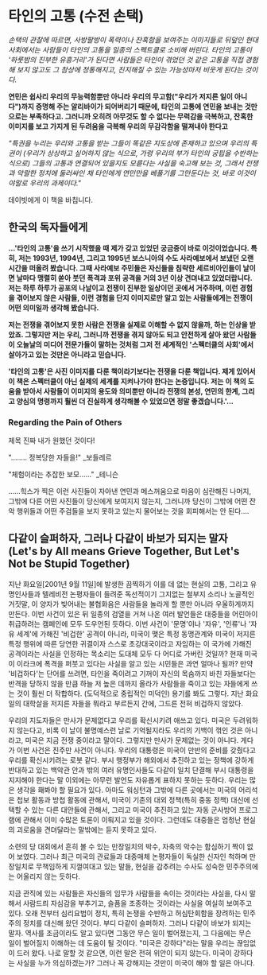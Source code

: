 

#  타인의 고통 (수전 손택)

*손택의 관찰에 따르면, 사방팔방이 폭력이나 잔혹함을 보여주는 이미지들로 뒤덮인 현대 사회에서는 사람들이 타인의 고통을 일종의 스펙트클로 소비해 버린다. 타인의 고통이 '하룻밤의 진부한 유흥거리'가 된다면 사람들은 타인이 겪었던 것 같은 고통을 직접 경험해 보지 않고도 그 참상에 정통해지고, 진지해질 수 있는 가능성마저 비웃게 된다는 것이다.*



**연민은 쉽사리 우리의 무능력함뿐만 아니라 우리의 무고함("우리가 저지른 일이 아니다")까지 증명해 주는 알리바이가 되어버리기 때문에, 타인의 고통에 연민을 보내는 것만으로는 부족하다고. 그러니까 오히려 아무것도 할 수 없다는 무력감을 극복하고, 잔혹한 이미지를 보고 가지게 된 두려움을 극복해 우리의 무감각함을 떨져내야 한다고**

*"특권을 누리는 우리와 고통을 받는 그들이 똑같은 지도상에 존재하고 있으며 우리의 특권이 (우리가 상상하고 싶어하지 않는 식으로, 가령 우리의 부가 타인의 궁핍을 수반하는 식으로) 그들의 고통과 연결되어 있을지도 모륻다는 사실을 숙고해 보는 것, 그래서 전쟁과 악랄한 정치에 둘러싸인 채 타인에게 연민만을 베풀기를 그만둔다는 것, 바로 이것이야말로 우리의 과제이다."*

데이빗에게 이 책을 바칩니다.



## 한국의 독자들에게

**...'타인의 고통'을 쓰기 시작했을 때 제가 갖고 있었던 궁금증이 바로 이것이었습니다. 특히, 저는 1993년, 1994년, 그리고 1995년 보스니아의 수도 사라예보에서 보냈던 오랜 시간을 떠올려 봤습니다. 그때 사라예보 주민들은 자신들을 침략한 세르비아인들이 날이면 날마다 맹렬히 쏟아 붓던 폭격과 포위 공격을 거의 3년 이상 견뎌내고 있었더랍니다. 저는 하루 하루가 공포의 나날이고 전쟁이 진부한 일상이던 곳에서 거주하며, 이런 경험을 겪어보지 않은 사람들, 이런 경험을 단지 이미지로만 알고 있는 사람들에게는 전쟁이 어떤 의미일까 생각해 봤습니다.**

**저는 전쟁을 겪어보지 못한 사람은 전쟁을 실제로 이해할 수 없지 않을까, 하는 인상을 받았죠. 그렇지만 저는 우리, 그러니까 전쟁을 겪지 않아도 되고 안전하게 살아 왔던 사람들이 오늘날의 미디어 전문가들이 말하는 것처럼 그저 전 세계적인 '스펙터클의 사회'에서 살아가고 있는 것만은 아니라고 믿습니다.** 

**'타인의 고통'은 사진 이미지를 다룬 책이라기보다는 전쟁을 다룬 책입니다. 제게 있어서 이 책은 스펙터클이 아닌 실제의 세계를 지켜나가야 한다는 논증입니다. 저는 이 책의 도움을 받아서 사람들이 이미지의 용도와 의미뿐만 아니라 전쟁의 본성, 연민의 한계, 그리고 양심의 명령까지 훨씬 더 진실하게 생각해볼 수 있었으면 정말 좋겠습니다.'...**



### Regarding the Pain of Others

제목 진짜 내가 원했던 것이다!

"........ 정복당한 자들을!" _보들레르

"체험이라는 추잡한 보모......" _테니슨



......힉스가 찍은 이런 사진들이 자아낸 연민과 메스꺼움으로 마음이 심란해진 나머지, 그밖에 다른 어떤 사진들이 당신에게 보여지지 않는지, 그러니까 당신이 그밖에 어떤 잔악 행위들과 어떤 주검들을 보지 못하고 있는지 물어보는 것을 회피해서는 안 된다....

## 다같이 슬퍼하자, 그러나 다같이 바보가 되지는 말자 (Let's by All means Grieve Together, But Let's Not be Stupid Together)

지난 화요일[2001년 9월 11일]에 발생한 끔찍하기 이를 데 없는 현실의 고통, 그리고 유명인사들과 텔레비전 논평자들이 들려준 독선적이기 그지없는 철부지 소리나 노골적인 거짓말, 이 양자가 빚어내는 불협화음은 사람들을 놀라게 할 뿐만 아니라 우울하게까지 만든다. 이번 사건이 있은 뒤 일종의 검열을 거쳐 나온 여러 발언들은 대중들을 어린아이 취급하려는 캠페인에 모두 도우언된 듯하다. 이번 사건이 '문명'이나 '자유', '인류'나 '자유 세계'에 가해진 '비겁한' 공격이 아니라, 미국이 맺은 특정 동맹관계와 미국이 저지른 특정 행위에 따른 당연한 귀결이자 스스로 초강대국이라고 자임하는 이 국가에 가해진 공격이라는 사실을 인정하는 목소리는 도대체 모두 다 어디로 가버린 것일까? 현재 미국이 이라크에 폭격을 퍼붓고 있다는 사실을 알고 있는 시민들은 과연 얼마나 될까? 만약 '비겁하다'는 단어를 쓰려면, 타인을 죽이려고 기꺼이 자신의 목숨까지 바친 자들보다는 반격을 당하지 않을 만큼 하늘 저 높은 데까지 올라가 사람들을 죽이고 있는 자들에게 쓰는 것이 훨씬 더 작합하다. (도덕적으로 중립적인 미덕인) 용기를 봐도 그렇다. 지난 화요일의 대학살을 저지른 자들을 뭐라고 부르든지 간에, 그드른 전혀 비겁하지 않았다.

우리의 지도자들은 만사가 문제없다고 우리를 확신시키려 애쓰고 있다. 미국은 두려워하지 않는다고, 비록 이 날이 불명예스런 날로 기억될지라도 우리의 기백이 꺾인 것은 아니라고, 미국은 지금 전쟁 중이라고 말이다. 그렇지만 만사가 문제없는 것이 아니다. 게다가 이번 사건은 진주만 사건이 아니다. 우리의 대통령은 미국이 만반의 준비를 갖췄다고 우리를 확신시키려는 로봇 같다. 부시 행정부가 해외에서 추진하고 있는 정책에 강하게 반대하고 있는 백악관 안과 밖의 여러 유명인사들도 다같이 일치 단결해 부시 대통령을 지지해야 한다는 말 이외에는 아무런 발언도 자유롭게 표하지 못하는 듯하다. 우리는 많은 생각을 홰봐야 할 필요가 있다. 아마도 워싱턴과 그밖에 다른 곳에서는 미국의 어리석은 첩보 활동과 방첩 활동에 관해서, 미국이 기존의 대외 정책(특히 중동 정책) 대신에 선택할 수 있는 다른 대안들에 관해서, 그리고 미국이 추진하고 있는 자동 군사방어 프로그램에 관해서 이미 수많은 토론이 이뤄지고 있을 것이다. 그런데도 대중들은 엄청난 현실의 괴로움을 견뎌달라는 말밖에는 듣지 못하고 있다.

소련의 당 대회에서 흔히 볼 수 있는 만장일치의 박수, 자축의 악수는 함심하기 짝이 없어 보였다. 그러나 최근 미국의 관료들과 대중매체 논평자들이 독실한 신자인 척하며 만장일치로 무책임하게 지껄여대고 있는 말들, 현실을 감추려는 수사도 성숙한 민주주의에는 어울리지 않는 듯하다.

지금 관직에 있는 사람들은 자신들의 임무가 사람들을 속이는 것이라는 사실을, 다시 말해서 사람드릐 자심감을 부추기고, 슬픔을 조종하는 것이라는 사실을 여실히 보여주고 있다. 오래 전부터 심리요법이 정치, 특히 논쟁을 수반하고 허심탄회함을 장려하는 민주주의 정치를 대신해 왔던 것이다. 부디 다같이 슬퍼하자. 그러나 다같이 바보가 되지는 말자. 역사를 조금이라도 알고 있다면 그동안 무슨 일이  벌어졌는지, 그 다음에는 무슨 일이 벌어질지 이해하는 데 도움이 될 것이다. "미국은 강하다"라는 말을 우리는 끊임없이 드러 왔다. 나로 말할 것 같으면, 이런 말은 전혀 위안이 되지 않는다. 미국이 강하다는 사실을 누가 의심하겠는가? 그러나 꼭 강해지는 것만이 미국이 해야 할 일은 아니다.

​																	                                                                                                                                                                                                                                                                                                                         







